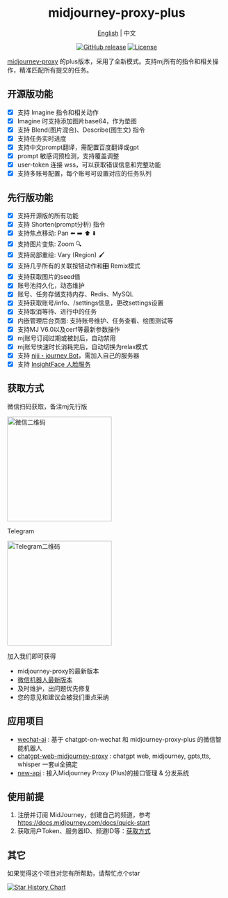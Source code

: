 <div align="center">

<h1 align="center">midjourney-proxy-plus</h1>

[English](./README.md) | 中文

[![GitHub release](https://img.shields.io/static/v1?label=release&message=v3.8.2&color=blue)](https://github.com/litter-coder/midjourney-proxy-plus)
[![License](https://img.shields.io/badge/license-Apache%202-4EB1BA.svg)](https://www.apache.org/licenses/LICENSE-2.0.html)

</div>

[midjourney-proxy](https://github.com/novicezk/midjourney-proxy) 的plus版本，采用了全新模式。支持mj所有的指令和相关操作，精准匹配所有提交的任务。

## 开源版功能
- [x] 支持 Imagine 指令和相关动作
- [x] Imagine 时支持添加图片base64，作为垫图
- [x] 支持 Blend(图片混合)、Describe(图生文) 指令
- [x] 支持任务实时进度
- [x] 支持中文prompt翻译，需配置百度翻译或gpt
- [x] prompt 敏感词预检测，支持覆盖调整
- [x] user-token 连接 wss，可以获取错误信息和完整功能
- [x] 支持多账号配置，每个账号可设置对应的任务队列

## 先行版功能
- [x] 支持开源版的所有功能
- [x] 支持 Shorten(prompt分析) 指令
- [x] 支持焦点移动: Pan ⬅️ ➡️ ⬆️ ⬇️
- [x] 支持图片变焦: Zoom 🔍
- [x] 支持局部重绘: Vary (Region) 🖌
- [x] 支持几乎所有的关联按钮动作和🎛️ Remix模式
- [x] 支持获取图片的seed值
- [x] 账号池持久化，动态维护
- [x] 账号、任务存储支持内存、Redis、MySQL
- [x] 支持获取账号/info、/settings信息，更改settings设置
- [x] 支持取消等待、进行中的任务
- [x] 内嵌管理后台页面: 支持账号维护、任务查看、绘图测试等
- [x] 支持MJ V6.0以及cerf等最新参数操作
- [x] mj账号订阅过期或被封后，自动禁用
- [x] mj账号快速时长消耗完后，自动切换为relax模式
- [x] 支持 [niji・journey Bot](https://discord.com/invite/nijijourney)，需加入自己的服务器
- [x] 支持 [InsightFace 人脸服务](https://discord.com/api/oauth2/authorize?client_id=1090660574196674713&permissions=274877945856&scope=bot)

## 获取方式

微信扫码获取，备注mj先行版

 <img src="https://raw.githubusercontent.com/litter-coder/midjourney-proxy-plus/main/docs/manager-qrcode.jpeg" width="240" alt="微信二维码"/>

Telegram

 <img src="https://raw.githubusercontent.com/litter-coder/midjourney-proxy-plus/main/docs/telegram-qrcode.png" width="240" alt="Telegram二维码"/>

加入我们即可获得

- midjourney-proxy的最新版本
- [微信机器人最新版本](https://github.com/litter-coder/wechat-ai)
- 及时维护，出问题优先修复
- 您的意见和建议会被我们重点采纳

## 应用项目
- [wechat-ai](https://github.com/litter-coder/wechat-ai) : 基于 chatgpt-on-wechat 和 midjourney-proxy-plus 的微信智能机器人
- [chatgpt-web-midjourney-proxy](https://github.com/Dooy/chatgpt-web-midjourney-proxy) : chatgpt web, midjourney, gpts,tts, whisper 一套ui全搞定
- [new-api](https://github.com/Calcium-Ion/new-api) : 接入Midjourney Proxy (Plus)的接口管理 & 分发系统

## 使用前提
1. 注册并订阅 MidJourney，创建自己的频道，参考 https://docs.midjourney.com/docs/quick-start
2. 获取用户Token、服务器ID、频道ID等：[获取方式](./docs/discord-params.md)

## 其它
如果觉得这个项目对您有所帮助，请帮忙点个star

[![Star History Chart](https://api.star-history.com/svg?repos=litter-coder/midjourney-proxy-plus&type=Date)](https://star-history.com/#litter-coder/midjourney-proxy-plus&Date)